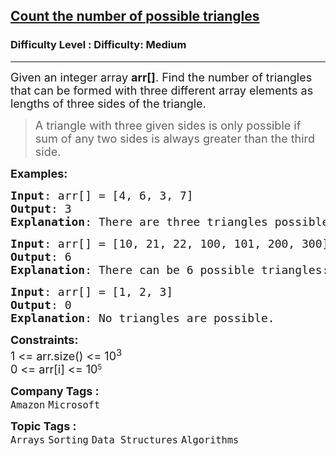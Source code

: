 <h2><a href="https://www.geeksforgeeks.org/problems/count-possible-triangles-1587115620/1?page=1&sortBy=submissions">Count the number of possible triangles</a></h2><h3>Difficulty Level : Difficulty: Medium</h3><hr><div class="problems_problem_content__Xm_eO"><p><span style="font-size: 18px;">Given an integer array <strong>arr[]</strong>. Find the number of triangles that can be formed with three different array elements as lengths of three sides of the triangle.&nbsp;</span></p>
<blockquote>
<p><span style="font-size: 18px;">A triangle with three given sides is only possible if sum of any two sides is always greater than the third side.</span></p>
</blockquote>
<p><span style="font-size: 18px;"><strong>Examples:</strong></span></p>
<pre><span style="font-size: 18px;"><strong>Input</strong>: arr[] = [4, 6, 3, 7]
<strong>Output</strong>: 3
<strong>Explanation</strong>: There are three triangles possible [3, 4, 6], [4, 6, 7] and [3, 6, 7]. Note that [3, 4, 7] is not a possible triangle.  <br></span></pre>
<pre><span style="font-size: 18px;"><strong>Input</strong>: arr[] = [10, 21, 22, 100, 101, 200, 300]
<strong>Output</strong>: 6
<strong>Explanation</strong>: There can be 6 possible triangles: [10, 21, 22], [21, 100, 101], [22, 100, 101], [10, 100, 101], [100, 101, 200] and [101, 200, 300]</span>
</pre>
<pre><span style="font-size: 18px;"><strong>Input</strong>: arr[] = [1, 2, 3]
<strong>Output</strong>: 0
<strong>Explanation</strong>: No triangles are possible.</span></pre>
<p><span style="font-size: 18px;"><strong>Constraints:</strong><br>1 &lt;= arr.size() &lt;= 10<sup>3</sup></span><br><span style="font-size: 18px;">0 &lt;= arr[i] &lt;= 10</span><sup>5</sup></p></div><p><span style=font-size:18px><strong>Company Tags : </strong><br><code>Amazon</code>&nbsp;<code>Microsoft</code>&nbsp;<br><p><span style=font-size:18px><strong>Topic Tags : </strong><br><code>Arrays</code>&nbsp;<code>Sorting</code>&nbsp;<code>Data Structures</code>&nbsp;<code>Algorithms</code>&nbsp;
